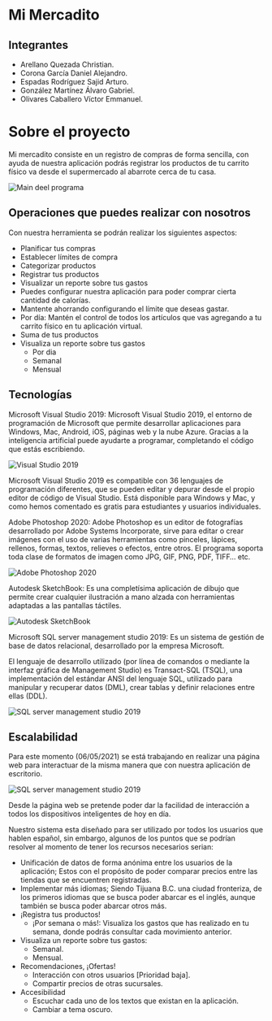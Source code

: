# Mi Mercadito
## Integrantes

- Arellano Quezada Christian. 
- Corona García Daniel Alejandro. 
- Espadas Rodríguez Sajid Arturo. 
- González Martínez Álvaro Gabriel.
- Olivares Caballero Víctor Emmanuel. 

# Sobre el proyecto
Mi mercadito consiste en un registro de compras de forma sencilla, con ayuda de nuestra aplicación podrás registrar los productos de tu carrito físico va desde el supermercado al abarrote cerca de tu casa.

![Main deel programa](https://github.com/Victor290801/gg/blob/main/README/Main%20del%20programa%20.png) 


## Operaciones que puedes realizar con nosotros
Con nuestra herramienta se podrán realizar los siguientes aspectos:
-	Planificar tus compras
-	Establecer límites de compra
-	Categorizar productos
-	Registrar tus productos
-	Visualizar un reporte sobre tus gastos
-  Puedes configurar nuestra aplicación para poder comprar cierta cantidad de calorías.
-  Mantente ahorrando configurando el límite que deseas gastar.
-  Por día: Mantén el control de todos los artículos que vas agregando a tu carrito físico en tu aplicación virtual.
-  Suma de tus productos
-  Visualiza un reporte sobre tus gastos
   -  Por dia
   -  Semanal
   -  Mensual

## Tecnologías
Microsoft Visual Studio 2019: Microsoft Visual Studio 2019, el entorno de programación de Microsoft que permite desarrollar aplicaciones para Windows, Mac, Android, iOS, páginas web y la nube Azure. Gracias a la inteligencia artificial puede ayudarte a programar, completando el código que estás escribiendo.

![Visual Studio 2019](https://github.com/Victor290801/gg/blob/main/README/Visual%20Studio%20imagen.png) 

Microsoft Visual Studio 2019 es compatible con 36 lenguajes de programación diferentes, que se pueden editar y depurar desde el propio editor de código de Visual Studio. Está disponible para Windows y Mac, y como hemos comentado es gratis para estudiantes y usuarios individuales.

Adobe Photoshop 2020: Adobe Photoshop es un editor de fotografías desarrollado por Adobe Systems Incorporate, sirve para editar o crear imágenes con el uso de varias herramientas como pinceles, lápices, rellenos, formas, textos, relieves o efectos, entre otros. El programa soporta toda clase de formatos de imagen como JPG, GIF, PNG, PDF, TIFF… etc.

![Adobe Photoshop 2020](https://github.com/Victor290801/gg/blob/main/README/Photoshop.png) 

Autodesk SketchBook: Es una completísima aplicación de dibujo que permite crear cualquier ilustración a mano alzada con herramientas adaptadas a las pantallas táctiles.

![Autodesk SketchBook](https://github.com/Victor290801/gg/blob/main/README/sketchbook-portada.png) 

Microsoft SQL server management studio 2019: Es un sistema de gestión de base de datos relacional, desarrollado por la empresa Microsoft.

El lenguaje de desarrollo utilizado (por línea de comandos o mediante la interfaz gráfica de Management Studio) es Transact-SQL (TSQL), una implementación del estándar ANSI del lenguaje SQL, utilizado para manipular y recuperar datos (DML), crear tablas y definir relaciones entre ellas (DDL).

![SQL server management studio 2019](https://github.com/Victor290801/gg/blob/main/README/SQL%20server.png) 



## Escalabilidad

Para este momento (06/05/2021) se está trabajando en realizar una página web para interactuar de la misma manera que con nuestra aplicación de escritorio. 

![SQL server management studio 2019](https://github.com/Victor290801/gg/blob/main/README/web.png) 

Desde la página web se pretende poder dar la facilidad de interacción a todos los dispositivos inteligentes de hoy en día. 

Nuestro sistema esta diseñado para ser utilizado por todos los usuarios que hablen español, sin embargo, algunos de los puntos que se podrían resolver al momento de tener los recursos necesarios serian:

* Unificación de datos de forma anónima entre los usuarios de la aplicación; Estos con el propósito de poder comparar precios entre las tiendas que se encuentren registradas.
* Implementar más idiomas; Siendo Tijuana B.C. una ciudad fronteriza, de los primeros idiomas que se busca poder abarcar es el inglés, aunque también se busca poder abarcar otros más.
* ¡Registra tus productos!
   * ¡Por semana o más!: Visualiza los gastos que has realizado en tu semana, donde podrás consultar cada movimiento anterior.
* Visualiza un reporte sobre tus gastos:
   * Semanal.
   * Mensual.
* Recomendaciones, ¡Ofertas!
   * Interacción con otros usuarios [Prioridad baja].
   * Compartir precios de otras sucursales.
* Accesibilidad
   * Escuchar cada uno de los textos que existan en la aplicación.
   * Cambiar a tema oscuro.


